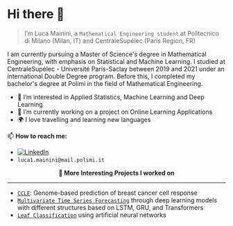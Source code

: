 # Hi there 👋

> I’m Luca Mainini, a `Mathematical Engineering student` at Politecnico di Milano (Milan, IT) and CentraleSupélec (Paris Region, FR)

I am currently pursuing a Master of Science's degree in Mathematical Engineering, with emphasis on Statistical and Machine Learning. I studied at CentraleSupélec - Université Paris-Saclay between 2019 and 2021 under an international Double Degree program. Before this, I completed my bachelor's degree at Polimi in the field of Mathematical Engineering.

- 👀 I’m interested in Applied Statistics, Machine Learning and Deep Learning
- 🌱 I’m currently working on a project on Online Learning Applications
- 🌍 I love travelling and learning new languages

📫 **How to reach me:**
- [![LinkedIn](https://img.shields.io/badge/-LinkedIn-blue?style=flat&logo=Linkedin&logoColor=white)](https://www.linkedin.com/in/luca-mainini/)
- `luca1.mainini@mail.polimi.it`

<p align="center" style="font-weight:bold"> 🔨 <b> More Interesting Projects I worked on </b> <p>

---
* [`CCLE`](https://github.com/lucamainini/GENOME-BASED-PREDICTION): Genome-based prediction of breast cancer cell response
* [`Multivariate Time Series Forecasting`](https://nnethercott.github.io/natenethercott/index.html) through deep learning models with different structures based on LSTM, GRU, and Transformers
* [`Leaf Classification`](https://github.com/lucamainini/Leaf-Classification) using artificial neural networks



<!---
lucamainini/lucamainini is a ✨ special ✨ repository because its `README.md` (this file) appears on your GitHub profile.
--->
